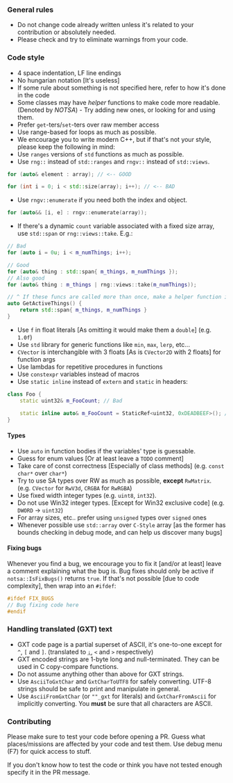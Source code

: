### General rules

* Do not change code already written unless it's related to your contribution or absolutely needed.
* Please check and try to eliminate warnings from your code.

### Code style
* 4 space indentation, LF line endings
* No hungarian notation [It's useless]
* If some rule about something is not specified here, refer to how it's done in the code
* Some classes may have *helper* functions to make code more readable. (Denoted by *NOTSA*) - Try adding new ones, or looking for and using them.
* Prefer `get`-ters/`set`-ters over raw member access
* Use range-based for loops as much as possible.
* We encourage you to write modern C++, but if that's not your style, please keep the following in mind:
* Use `ranges` versions of `std` functions as much as possible.
* Use `rng::` instead of `std::ranges` and `rngv::` instead of `std::views`.
```cpp
for (auto& element : array); // <-- GOOD

for (int i = 0; i < std::size(array); i++); // <-- BAD
```
* Use `rngv::enumerate` if you need both the index and object.
```cpp
for (auto&& [i, e] : rngv::enumerate(array));
```
* If there's a dynamic `count` variable associated with a fixed size array, use `std::span` or `rng::views::take`. E.g.:
```cpp
// Bad
for (auto i = 0u; i < m_numThings; i++);

// Good
for (auto& thing : std::span{ m_things, m_numThings });
// Also good
for (auto& thing : m_things | rng::views::take(m_numThings));

// ^ If these funcs are called more than once, make a helper function in the header. Like below:
auto GetActiveThings() {
    return std::span{ m_things, m_numThings }
}
```
* Use `f` in float literals [As omitting it would make them a `double`] (e.g. `1.0f`)
* Use `std` library for generic functions like `min`, `max`, `lerp`, etc...
* `CVector` is interchangible with 3 floats [As is `CVector2D` with 2 floats] for function args
* Use lambdas for repetitive procedures in functions
* Use `constexpr` variables instead of macros
* Use `static inline` instead of `extern` and `static` in headers:
```cpp
class Foo {
    static uint32& m_FooCount; // Bad

    static inline auto& m_FooCount = StaticRef<uint32, 0xDEADBEEF>(); // Good
}
```

#### Types
* Use `auto` in function bodies if the variables' type is guessable.
* Guess for enum values [Or at least leave a `TODO` comment]
* Take care of const correctness [Especially of class methods] (e.g. `const char*` over `char*`)
* Try to use SA types over RW as much as possible, **except** `RwMatrix`. (e.g. `CVector` for `RwV3d`, `CRGBA` for `RwRGBA`)
* Use fixed width integer types (e.g. `uint8`, `int32`).
* Do not use Win32 integer types. [Except for Win32 exclusive code] (e.g. `DWORD` -> `uint32`)
* For array sizes, etc.. prefer using `unsigned` types over `signed` ones
* Whenever possible use `std::array` over `C-Style` array [as the former has bounds checking in debug mode, and can help us discover many bugs]

#### Fixing bugs
Whenever you find a bug, we encourage you to fix it [and/or at least] leave a comment explaining what the bug is.
Bug fixes should only be active if `notsa::IsFixBugs()` returns `true`.
If that's not possible [due to code complexity], then wrap into an `#ifdef`:
```c
#ifdef FIX_BUGS
// Bug fixing code here
#endif
```

### Handling translated (GXT) text
* GXT code page is a partial superset of ASCII, it's one-to-one except for `^`, `[` and `]`. (translated to [`¡`](https://en.wikipedia.org/wiki/Inverted_question_and_exclamation_marks), `<` and `>` respectively)
* GXT encoded strings are 1-byte long and null-terminated. They can be used in C copy-compare functions.
* Do not assume anything other than above for GXT strings.
* Use `AsciiToGxtChar` and `GxtCharToUTF8` for safely converting. UTF-8 strings should be safe to print and manipulate in general.
* Use `AsciiFromGxtChar` (or `""_gxt` for literals) and `GxtCharFromAscii` for implicitly converting. You **must** be sure that all characters are ASCII.

### Contributing
Please make sure to test your code before opening a PR. Guess what places/missions are affected by your code and test them. Use debug menu (F7) for quick access to stuff.

If you don't know how to test the code or think you have not tested enough specify it in the PR message.

